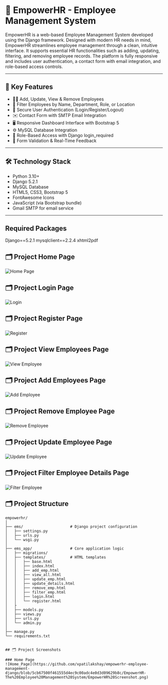 # 💼 EmpowerHR - Employee Management System

EmpowerHR is a web-based Employee Management System developed using the Django framework. Designed with modern HR needs in mind, EmpowerHR streamlines employee management through a clean, intuitive interface. It supports essential HR functionalities such as adding, updating, filtering, and removing employee records. The platform is fully responsive and includes user authentication, a contact form with email integration, and role-based access controls.

---

## 🌟 Key Features

- 🧑‍💼 Add, Update, View & Remove Employees
- 🔎 Filter Employees by Name, Department, Role, or Location
- 🔐 Secure User Authentication (Login/Register/Logout)
- ✉️ Contact Form with SMTP Email Integration
- 🖥️ Responsive Dashboard Interface with Bootstrap 5
- ⚙️ MySQL Database Integration
- 🔏 Role-Based Access with Django login_required
- 🧾 Form Validation & Real-Time Feedback

---

## 🛠️ Technology Stack

- Python 3.10+
- Django 5.2.1
- MySQL Database
- HTML5, CSS3, Bootstrap 5
- FontAwesome Icons
- JavaScript (via Bootstrap bundle)
- Gmail SMTP for email service

---

## Required Packages

Django==5.2.1
mysqlclient==2.2.4
xhtml2pdf


## 🗂️ Project Home Page
![Home Page](https://github.com/xpatilakshay/empowerhr-employee-management-django/blob/c27a8e84f90ceaf62cf1b96ec8a8b8c57e00660b/Project%20Screenshots/EmpowerHR%20Screenshot.png)

## 🗂️ Project Login Page

![Login](https://github.com/xpatilakshay/empowerhr-employee-management-django/blob/0870828bf3cc556bc6ed7c9846403de18670870d/Project%20Screenshots/login.png?raw=true)

## 🗂️ Project Register Page

![Register](https://github.com/xpatilakshay/empowerhr-employee-management-django/blob/0870828bf3cc556bc6ed7c9846403de18670870d/Project%20Screenshots/register.png?raw=true)

## 🗂️ Project View Employees Page

![View Employee](https://github.com/xpatilakshay/empowerhr-employee-management-django/blob/0870828bf3cc556bc6ed7c9846403de18670870d/Project%20Screenshots/view_emp.png?raw=true)

## 🗂️ Project Add Employees Page

![Add Employee](https://github.com/xpatilakshay/empowerhr-employee-management-django/blob/0870828bf3cc556bc6ed7c9846403de18670870d/Project%20Screenshots/add_emp.png?raw=true)

## 🗂️ Project Remove Employee Page

![Remove Employee](https://github.com/xpatilakshay/empowerhr-employee-management-django/blob/0870828bf3cc556bc6ed7c9846403de18670870d/Project%20Screenshots/remove_emp.png?raw=true)

## 🗂️ Project Update Employee Page

![Update Employee](https://github.com/xpatilakshay/empowerhr-employee-management-django/blob/0870828bf3cc556bc6ed7c9846403de18670870d/Project%20Screenshots/Update_emp.png?raw=true)

## 🗂️ Project Filter Employee Details Page

![Filter Employee](https://github.com/xpatilakshay/empowerhr-employee-management-django/blob/0870828bf3cc556bc6ed7c9846403de18670870d/Project%20Screenshots/filter_emp.png?raw=true)

## 🗂️ Project Structure

```plaintext
empowerhr/
│
├── ems/                     # Django project configuration
│   ├── settings.py
│   ├── urls.py
│   └── wsgi.py
│
├── ems_app/                 # Core application logic
│   ├── migrations/
│   ├── templates/           # HTML templates
│   │   ├── base.html
│   │   ├── index.html
│   │   ├── add_emp.html
│   │   ├── view_all.html
│   │   ├── update_emp.html
│   │   ├── update_details.html
│   │   ├── remove_emp.html
│   │   ├── filter_emp.html
│   │   ├── login.html
│   │   └── register.html
│   ├           
│   ├── models.py
│   ├── views.py
│   ├── urls.py
│   └── admin.py
│
├── manage.py
└── requirements.txt


## 🗂️ Project Screenshots

### Home Page
![Home_Page](https://github.com/xpatilakshay/empowerhr-employee-management-django/blob/5cb67500f461555d4ec9c00adc4e0d3d09629b8c/EmpowerHR-The%20Employee%20Management%20System/EmpowerHR%20Screenshot.png)
